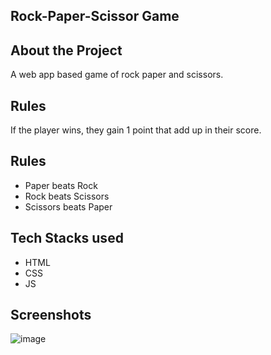 


##  Rock-Paper-Scissor Game

## About the Project

A web app based game of rock paper and scissors.

## Rules

If the player wins, they gain 1 point that add up in their score.

## Rules

- Paper beats Rock
- Rock beats Scissors
- Scissors beats Paper

## Tech Stacks used

- HTML
- CSS
- JS


## Screenshots

![image](https://user-images.githubusercontent.com/82095877/162567746-ab28851e-614f-4e9b-9257-12139f8c4c79.png)


